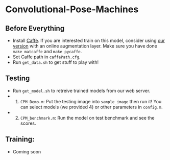 # Convolutional-Pose-Machines

## Before Everything
- Install [Caffe](http://caffe.berkeleyvision.org/). If you are interested train on this model, consider using [our version]() with an online augmentation layer. Make sure you have done `make matcaffe` and `make pycaffe`.
- Set Caffe path in `caffePath.cfg`.
- Run `get_data.sh` to get stuff to play with! 

## Testing
- Run `get_model.sh` to retreive trained models from our web server.
- 1. `CPM_Demo.m`: Put the testing image into `sample_image` then run it! You can select models (we provided 4) or other parameters in `config.m`.
- 2. `CPM_benchmark.m`: Run the model on test benchmark and see the scores.

## Training:
- Coming soon
